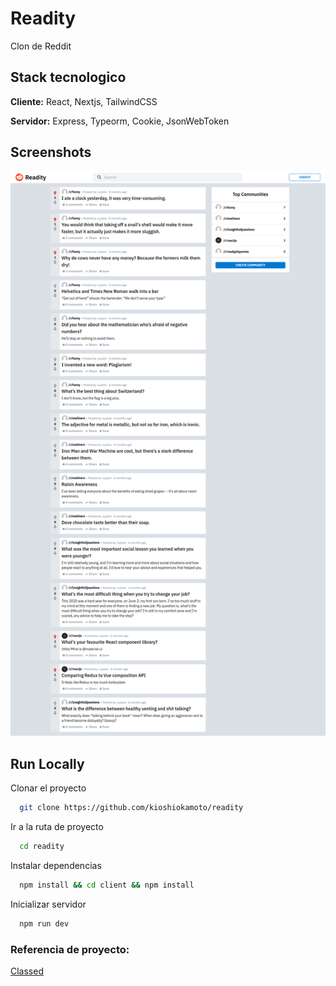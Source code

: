 
# Readity

Clon de Reddit


## Stack tecnologico
**Cliente:** React, Nextjs, TailwindCSS

**Servidor:** Express, Typeorm, Cookie, JsonWebToken


## Screenshots

![App Screenshot](https://github.com/kioshiokamoto/readity/blob/main/preview/preview.png?raw=true)


## Run Locally

Clonar el proyecto
```bash
  git clone https://github.com/kioshiokamoto/readity
```

Ir a la ruta de proyecto

```bash
  cd readity
```

Instalar dependencias

```bash
  npm install && cd client && npm install
```

Inicializar servidor

```bash
  npm run dev
```

 ### Referencia de proyecto:

[Classed](https://www.youtube.com/channel/UC2-slOJImuSc20Drbf88qvg)